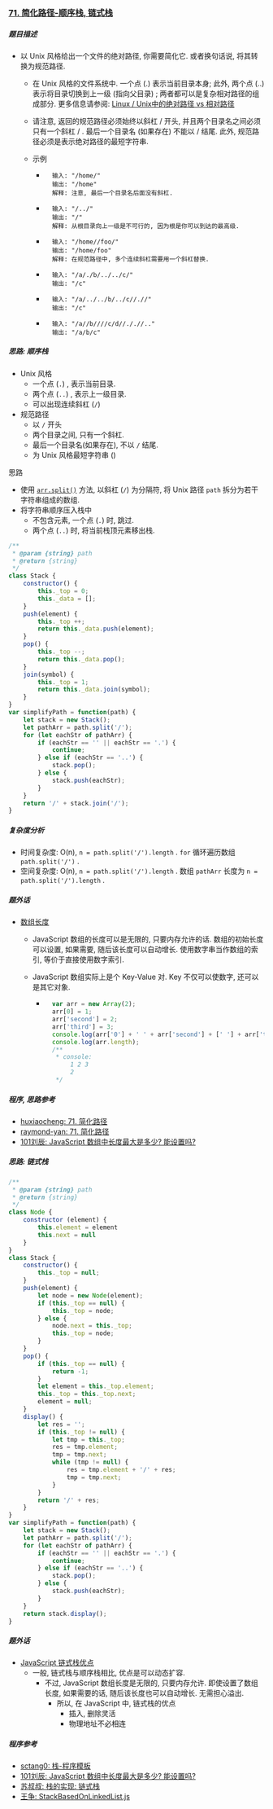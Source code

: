 ### [71. 简化路径-顺序栈, 链式栈](https://leetcode-cn.com/problems/simplify-path/)

##### 题目描述

* 以 Unix 风格给出一个文件的绝对路径, 你需要简化它. 或者换句话说, 将其转换为规范路径.

    * 在 Unix 风格的文件系统中. 一个点 (.) 表示当前目录本身; 此外, 两个点  (..) 表示将目录切换到上一级 (指向父目录) ; 两者都可以是复杂相对路径的组成部分. 更多信息请参阅: [Linux / Unix中的绝对路径 vs 相对路径](https://blog.csdn.net/u011327334/article/details/50355600)

    * 请注意, 返回的规范路径必须始终以斜杠 / 开头, 并且两个目录名之间必须只有一个斜杠 / . 最后一个目录名 (如果存在) 不能以 / 结尾. 此外, 规范路径必须是表示绝对路径的最短字符串.

    * 示例

        * ```example
            输入: "/home/"
            输出: "/home"
            解释: 注意, 最后一个目录名后面没有斜杠.
            ```

        * ```example
            输入: "/../"
            输出: "/"
            解释: 从根目录向上一级是不可行的, 因为根是你可以到达的最高级.
            ```

        * ```example
            输入: "/home//foo/"
            输出: "/home/foo"
            解释: 在规范路径中, 多个连续斜杠需要用一个斜杠替换.
            ```

        * ```example
            输入: "/a/./b/../../c/"
            输出: "/c"
            ```

        * ```example
            输入: "/a/../../b/../c//.//"
            输出: "/c"
            ```

        * ```example
            输入: "/a//b////c/d//././/.."
            输出: "/a/b/c"
            ```

##### 思路: 顺序栈

* Unix 风格
    * 一个点 (`.`) , 表示当前目录.
    * 两个点 (`..`) , 表示上一级目录.
    * 可以出现连续斜杠 (`/`)
* 规范路径
    * 以 `/` 开头
    * 两个目录之间, 只有一个斜杠.
    * 最后一个目录名(如果存在), 不以 `/` 结尾.
    * 为 Unix 风格最短字符串 ()

思路

* 使用 [`arr.split()`](https://developer.mozilla.org/zh-CN/docs/Web/JavaScript/Reference/Global_Objects/String/split) 方法, 以斜杠 (`/`) 为分隔符, 将 Unix 路径 `path` 拆分为若干字符串组成的数组.
* 将字符串顺序压入栈中
    * 不包含元素, 一个点 (`.`) 时, 跳过.
    * 两个点 (`..`) 时, 将当前栈顶元素移出栈.

```javascript
/**
 * @param {string} path
 * @return {string}
 */
class Stack {
    constructor() {
        this._top = 0;
        this._data = [];
    }
    push(element) {
        this._top ++;
        return this._data.push(element);
    }
    pop() {
        this._top --;
        return this._data.pop();
    }
    join(symbol) {
        this._top = 1;
        return this._data.join(symbol);
    }
}
var simplifyPath = function(path) {
    let stack = new Stack();
    let pathArr = path.split('/');
    for (let eachStr of pathArr) {
        if (eachStr == '' || eachStr == '.') {
            continue;
        } else if (eachStr == '..') {
            stack.pop();
        } else {
            stack.push(eachStr);
        }
    }
    return '/' + stack.join('/');
}
```

##### 复杂度分析

* 时间复杂度: O(n), `n = path.split('/').length` . `for` 循环遍历数组 `path.split('/')` .
* 空间复杂度: O(n), `n = path.split('/').length` . 数组 `pathArr` 长度为 `n = path.split('/').length` .



##### 题外话

* [数组长度](https://zhidao.baidu.com/question/499788673)

    * JavaScript 数组的长度可以是无限的, 只要内存允许的话. 数组的初始长度可以设置, 如果需要, 随后该长度可以自动增长. 使用数字串当作数组的索引, 等价于直接使用数字索引.

    * JavaScript 数组实际上是个 Key-Value 对. Key 不仅可以使数字, 还可以是其它对象.

        * ```javascript
            var arr = new Array(2);
            arr[0] = 1;
            arr['second'] = 2;
            arr['third'] = 3;
            console.log(arr['0'] + ' ' + arr['second'] + [' '] + arr['third']);
            console.log(arr.length);
            /**
             * console:
                 1 2 3
                 2
             */
            ```

##### 程序, 思路参考

* [huxiaocheng: 71. 简化路径](https://leetcode-cn.com/problems/simplify-path/solution/tu-jie-miao-dong-by-huxiaocheng-2/)
* [raymond-yan: 71. 简化路径](https://leetcode-cn.com/problems/simplify-path/solution/71-simplify-path-ti-jie-javascript-by-raymond-yan/)
* [101刘辰: JavaScript 数组中长度最大是多少? 能设置吗?](https://zhidao.baidu.com/question/499788673)



##### 思路: 链式栈

```javascript
/**
 * @param {string} path
 * @return {string}
 */
class Node {
    constructor (element) {
        this.element = element
        this.next = null
    }
}
class Stack {
    constructor() {
        this._top = null;
    }
    push(element) {
        let node = new Node(element);
        if (this._top == null) {
            this._top = node;
        } else {
            node.next = this._top;
            this._top = node;
        }
    }
    pop() {
        if (this._top == null) {
            return -1;
        }
        let element = this._top.element;
        this._top = this._top.next;
        element = null;
    }
    display() {
        let res = '';
        if (this._top != null) {
            let tmp = this._top;
            res = tmp.element;
            tmp = tmp.next;
            while (tmp != null) {
                res = tmp.element + '/' + res;
                tmp = tmp.next;
            }
        }
        return '/' + res;
    }
}
var simplifyPath = function(path) {
    let stack = new Stack();
    let pathArr = path.split('/');
    for (let eachStr of pathArr) {
        if (eachStr == '' || eachStr == '.') {
            continue;
        } else if (eachStr == '..') {
            stack.pop();
        } else {
            stack.push(eachStr);
        }
    }
    return stack.display();
}
```



##### 题外话

* [JavaScript 链式栈优点](https://blog.csdn.net/zhangxiangDavaid/article/details/28679027)
    * 一般, 链式栈与顺序栈相比, 优点是可以动态扩容.
        * 不过, JavaScript 数组长度是无限的, 只要内存允许. 即使设置了数组长度, 如果需要的话, 随后该长度也可以自动增长. 无需担心溢出.
            * 所以, 在 JavaScript 中, 链式栈的优点
                * 插入, 删除灵活
                * 物理地址不必相连

##### 程序参考

* [sctang0: 栈-程序模板](https://github.com/sctang0/LeetCode-Private/blob/master/CHAPTER71.1.md)
* [101刘辰: JavaScript 数组中长度最大是多少? 能设置吗?](https://zhidao.baidu.com/question/499788673)
* [苏叔叔: 栈的实现: 链式栈](https://blog.csdn.net/zhangxiangDavaid/article/details/28679027)
* [王争: StackBasedOnLinkedList.js](https://github.com/wangzheng0822/algo/blob/master/javascript/08_stack/StackBasedOnLinkedList.js)
